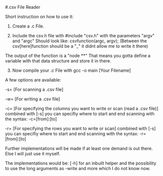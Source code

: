 #.csv File Reader

Short instruction on how to use it:

1. Create a .c File.

2. Include the csv.h file with #include "csv.h" with the parameters "argv" and "argc" Should look like: csvfunction(argc, argv); (Between the csv[here]function should be a "_" it didnt allow me to write it there)

The output of the function is a "node **" That means you gotta define a variable with that data structure and store it in there. 

3. Now compile your .c File with gcc -o main [Your Filename]

A few options are available:

-s= [For scanning a .csv file]

-w= [For writing a .csv file]

-c= [For specifying the columns you want to write or scan (read a .csv file)]
combined with [-s] you can specifiy where to start and end scanning with the syntax: -c=[from]:[to]

-r= [For specifying the rows you want to write or scan]
combined with [-s] you can specifiy where to start and end scanning with the syntax: -r=[from]:[to]

Further implementations will be made if at least one demand is out there. Else I will just use it myself.

The implementations would be: [-h] for an inbuilt helper and the possibility to use the long arguments as -write and more which I do not know now. 

